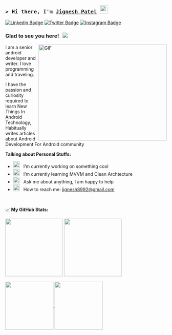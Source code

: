 ### <samp>&gt; Hi there, I'm <a href="[https://gkassym.netlify.app](https://github.com/jignesh8992)" target="_blank">Jignesh Patel</a> <img src="https://media.giphy.com/media/hvRJCLFzcasrR4ia7z/giphy.gif" width="25"> </samp>

[![Linkedin Badge](https://img.shields.io/badge/-LinkedIn-0e76a8?style=flat-square&logo=Linkedin&logoColor=white)](https://www.linkedin.com/in/jignesh8992)
[![Twitter Badge](https://img.shields.io/badge/-Twitter-00acee?style=flat-square&logo=Twitter&logoColor=white)](https://twitter.com/jignesh8992)
[![Instagram Badge](https://img.shields.io/badge/-Instagram-e4405f?style=flat-square&logo=Instagram&logoColor=white)](https://www.instagram.com/jignesh8992)


### Glad to see you here! &nbsp; ![](https://visitor-badge.glitch.me/badge?page_id=jignesh8992)


<img align="right" alt="GIF" src="https://github.com/Gapur/Gapur/blob/main/assets/coding.gif?raw=true" width="400" height="300" />

I am a senior android developer and writer. I love programming and traveling.

I have the passion and curiosity required to learn New Things In Android Technology, Habitually writes articles about Android Development For Android community


  

**Talking about Personal Stuffs:**

- <img src="https://github.com/Gapur/Gapur/blob/main/assets/developer.gif?raw=true" width="21" />&nbsp;&nbsp; I’m currently working on something cool
- <img src="https://github.com/Gapur/Gapur/blob/main/assets/lightning.gif?raw=true" width="21" />&nbsp;&nbsp; I’m currently learning MVVM and Clean Archtecture
- <img src="https://github.com/Gapur/Gapur/blob/main/assets/message.gif?raw=true" width="21" />&nbsp;&nbsp; Ask me about anything, I am happy to help
- <img src="https://github.com/Gapur/Gapur/blob/main/assets/letterbox.gif?raw=true" width="21" />&nbsp;&nbsp; How to reach me: jignesh8992@gmail.com
</br>


📈 **My GitHub Stats:**

<p>
<img height="180em" src="https://github-readme-stats.vercel.app/api?username=jignesh8992&show_icons=true&hide_border=true&&count_private=true&include_all_commits=true" />
  <img height="180em" src="https://github-readme-stats.vercel.app/api/top-langs/?username=jignesh8992&exclude_repo=KNN-Image-Classification&show_icons=true&hide_border=true&layout=compact&langs_count=8"/>
</p>






<a  href="https://github.com/jignesh8992/Utilities">
  <img height="150em"  align="center" src="https://github-readme-stats.vercel.app/api/pin/?username=jignesh8992&repo=Utilities" />
</a>
<a href="https://github.com/jignesh8992/Android-11-Permissiond-And-Download-Manager">
  <img height="150em"  align="center" src="https://github-readme-stats.vercel.app/api/pin/?username=jignesh8992&repo=Android-11-Permissiond-And-Download-Manager" />
</a>



<!--
**jignesh8992/jignesh8992** is a ✨ _special_ ✨ repository because its `README.md` (this file) appears on your GitHub profile.

Here are some ideas to get you started:

- 🔭 I’m currently working on ...
- 🌱 I’m currently learning ...
- 👯 I’m looking to collaborate on ...
- 🤔 I’m looking for help with ...
- 💬 Ask me about ...
- 📫 How to reach me: ...
- 😄 Pronouns: ...
- ⚡ Fun fact: ...
-->
